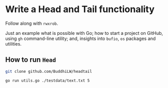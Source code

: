 # Write a Head and Tail functionality

Follow along with `rwxrob`.

Just an example what is possible with Go; how to start a project on GitHub,
using `gh` command-line utility; and, insights into `bufio`, `os` packages and
utilities.

## How to run `Head`

```sh
git clone github.com/BuddhiLW/headtail
```

```sh
go run utils.go ./testdata/text.txt 5
```
